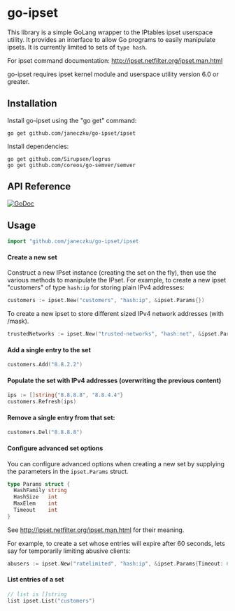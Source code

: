 # go-ipset #

This library is a simple GoLang wrapper to the IPtables ipset userspace utility.
It provides an interface to allow Go programs to easily manipulate ipsets.
It is currently limited to sets of `type hash`.

For ipset command documentation: http://ipset.netfilter.org/ipset.man.html

go-ipset requires ipset kernel module and userspace utility version 6.0 or greater.

## Installation ##

Install go-ipset using the "go get" command:

    go get github.com/janeczku/go-ipset/ipset

Install dependencies:

    go get github.com/Sirupsen/logrus
    go get github.com/coreos/go-semver/semver

## API Reference ##

[![GoDoc](https://godoc.org/github.com/google/go-github/github?status.svg)](https://godoc.org/github.com/janeczku/go-ipset/ipset)

## Usage ##

```go
import "github.com/janeczku/go-ipset/ipset
```

#### Create a new set

Construct a new IPset instance (creating the set on the fly), then use the various methods to manipulate the IPset.
For example, to create a new ipset "customers" of type `hash:ip` for storing plain IPv4 addresses:

```go
customers := ipset.New("customers", "hash:ip", &ipset.Params{})
```

To create a new ipset to store different sized IPv4 network addresses (with /mask).

```go
trustedNetworks := ipset.New("trusted-networks", "hash:net", &ipset.Params{})
```

#### Add a single entry to the set

```go
customers.Add("8.8.2.2")
```

#### Populate the set with IPv4 addresses (overwriting the previous content)

```go
ips := []string{"8.8.8.8", "8.8.4.4"}
customers.Refresh(ips)
```

#### Remove a single entry from that set:

```go
customers.Del("8.8.8.8")
```

#### Configure advanced set options

You can configure advanced options when creating a new set by supplying the parameters in the `ipset.Params` struct.

```go
type Params struct {
  HashFamily string
  HashSize   int
  MaxElem    int
  Timeout    int
}
```
See http://ipset.netfilter.org/ipset.man.html for their meaning.

For example, to create a set whose entries will expire after 60 seconds, lets say for temporarily limiting abusive clients:

```go
abusers := ipset.New("ratelimited", "hash:ip", &ipset.Params{Timeout: 60})
```

#### List entries of a set
```go
// list is []string
list ipset.List("customers")
```
